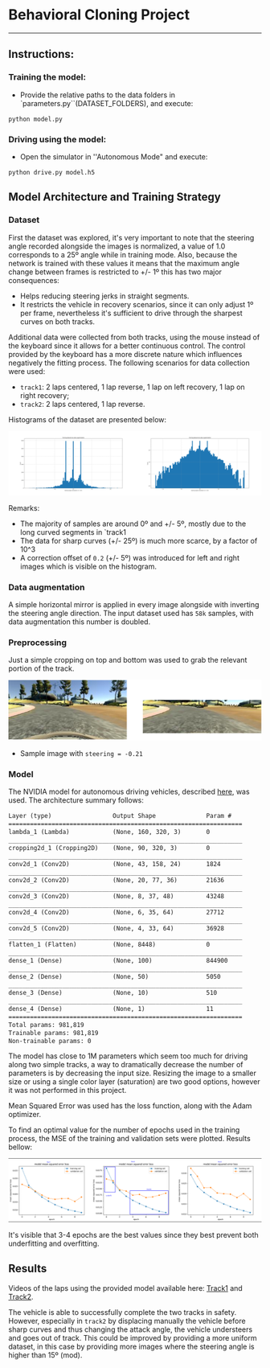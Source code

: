 # **Behavioral Cloning Project** 
---

[//]: # (Image References)

[img1]: ./writeup_images/dataset_combined.png "Dataset"
[img2]: ./writeup_images/fitting_epochs.png "RSE"
[img3]: ./writeup_images/cropping.png "Crop"


## Instructions:

### Training the model:
 
 - Provide the relative paths to the data folders in `parameters.py``(DATASET_FOLDERS), and execute:


``` 
python model.py 
```

### Driving using the model:
 - Open the simulator in ''Autonomous Mode" and execute:

``` 
python drive.py model.h5
```


## Model Architecture and Training Strategy

### Dataset

First the dataset was explored, it's very important to note that the steering angle recorded alongside the images is normalized, a value of 1.0 corresponds to a 25º angle while in training mode. Also, because the network is trained with these values it means that the maximum angle change between frames is restricted to +/- 1º this has two major consequences:
 
 - Helps reducing steering jerks in straight segments. 
 - It restricts the vehicle in recovery scenarios, since it can only adjust 1º per frame, nevertheless it's sufficient to drive through the sharpest curves on both tracks. 
 
Additional data were collected from both tracks, using the mouse instead of the keyboard since it allows for a better continuous control. The control provided by the keyboard has a more discrete nature which influences negatively the fitting process. The following scenarios for data collection were used:
	
 - `track1`: 2 laps centered, 1 lap reverse, 1 lap on left recovery, 1 lap on right recovery;
 - `track2`: 2 laps centered, 1 lap reverse.

Histograms of the dataset are presented below:

![alt text][img1]

Remarks:

 - The majority of samples are around 0º and +/- 5º, mostly due to the long curved segments in  `track1
 - The data for sharp curves (+/- 25º) is much more scarce, by a factor of 10^3
 - A correction offset of `0.2` (+/- 5º) was introduced for left and right images which is visible  on the histogram. 
	

### Data augmentation

A simple horizontal mirror is applied in every image alongside with inverting the steering angle direction. The input dataset used has `58k` samples, with data augmentation this number is doubled. 

### Preprocessing

Just a simple cropping on top and bottom was used to grab the relevant portion of the track.

![alt text][img3]

 - Sample image with `steering = -0.21`

### Model

The NVIDIA model for autonomous driving vehicles, described [here](https://developer.nvidia.com/blog/deep-learning-self-driving-cars/), was used. The architecture summary follows:

```
Layer (type)                 Output Shape              Param #   
=================================================================
lambda_1 (Lambda)            (None, 160, 320, 3)       0         
_________________________________________________________________
cropping2d_1 (Cropping2D)    (None, 90, 320, 3)        0         
_________________________________________________________________
conv2d_1 (Conv2D)            (None, 43, 158, 24)       1824      
_________________________________________________________________
conv2d_2 (Conv2D)            (None, 20, 77, 36)        21636     
_________________________________________________________________
conv2d_3 (Conv2D)            (None, 8, 37, 48)         43248     
_________________________________________________________________
conv2d_4 (Conv2D)            (None, 6, 35, 64)         27712     
_________________________________________________________________
conv2d_5 (Conv2D)            (None, 4, 33, 64)         36928     
_________________________________________________________________
flatten_1 (Flatten)          (None, 8448)              0         
_________________________________________________________________
dense_1 (Dense)              (None, 100)               844900    
_________________________________________________________________
dense_2 (Dense)              (None, 50)                5050      
_________________________________________________________________
dense_3 (Dense)              (None, 10)                510       
_________________________________________________________________
dense_4 (Dense)              (None, 1)                 11        
=================================================================
Total params: 981,819
Trainable params: 981,819
Non-trainable params: 0
```
The model has close to 1M parameters which seem too much for driving along two simple tracks, a way to dramatically decrease the number of parameters is by decreasing the input size. Resizing the image to a smaller size or using a single color layer (saturation) are two good options, however it was not performed in this project. 

Mean Squared Error was used has the loss function, along with the Adam optimizer. 

To find an optimal value for the number of epochs used in the training process, the MSE of the training and validation sets were plotted. Results bellow:

![alt text][img2]

It's visible that 3-4 epochs are the best values since they best prevent both underfitting and overfitting. 


## Results


Videos of the laps using the provided model available here: [Track1](./video_track1.mp4) and [Track2](./video_track2.mp4).

The vehicle is able to successfully complete the two tracks in safety. However, especially in `track2` by displacing manually the vehicle before sharp curves and thus changing the attack angle, the vehicle understeers and goes out of track. This could be improved by providing a more uniform dataset, in this case by providing more images where the steering angle is higher than 15º (mod).


